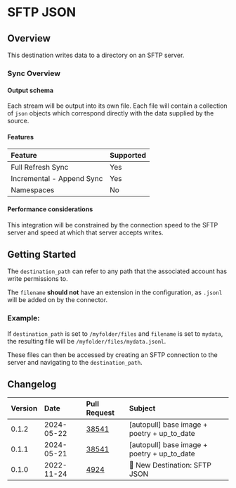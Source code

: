 # SFTP JSON

## Overview

This destination writes data to a directory on an SFTP server.

### Sync Overview

#### Output schema

Each stream will be output into its own file.
Each file will contain a collection of `json` objects which correspond directly with the data supplied by the source.

#### Features

| Feature                   | Supported |
| :------------------------ | :-------- |
| Full Refresh Sync         | Yes       |
| Incremental - Append Sync | Yes       |
| Namespaces                | No        |

#### Performance considerations

This integration will be constrained by the connection speed to the SFTP server and speed at which that server accepts writes.

## Getting Started

The `destination_path` can refer to any path that the associated account has write permissions to.

The `filename` **should not** have an extension in the configuration, as `.jsonl` will be added on by the connector.

### Example:

If `destination_path` is set to `/myfolder/files` and `filename` is set to `mydata`, the resulting file will be `/myfolder/files/mydata.jsonl`.

These files can then be accessed by creating an SFTP connection to the server and navigating to the `destination_path`.

## Changelog

| Version | Date       | Pull Request                                           | Subject                       |
| :------ | :--------- | :----------------------------------------------------- | :---------------------------- |
| 0.1.2 | 2024-05-22 | [38541](https://github.com/airbytehq/airbyte/pull/38541) | [autopull] base image + poetry + up_to_date |
| 0.1.1 | 2024-05-21 | [38541](https://github.com/airbytehq/airbyte/pull/38541) | [autopull] base image + poetry + up_to_date |
| 0.1.0 | 2022-11-24 | [4924](https://github.com/airbytehq/airbyte/pull/4924) | 🎉 New Destination: SFTP JSON |
